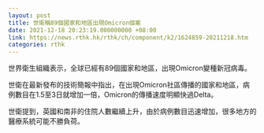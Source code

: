 ```yaml
---
layout: post
title: 世衛稱89個國家和地區出現Omicron個案
date: 2021-12-18 20:23:19.000000000 +08:00
link: https://news.rthk.hk/rthk/ch/component/k2/1624859-20211218.htm
categories: rthk
---
```


世界衛生組織表示，全球已經有89個國家和地區，出現Omicron變種新冠病毒。

世衛在最新發布的技術簡報中指出，在出現Omicron社區傳播的國家和地區，病例數目在1.5至3日就增加一倍，Omicron的傳播速度明顯快過Delta。

世衛提到，英國和南非的住院人數繼續上升，由於病例數目迅速增加，很多地方的醫療系統可能不勝負荷。

